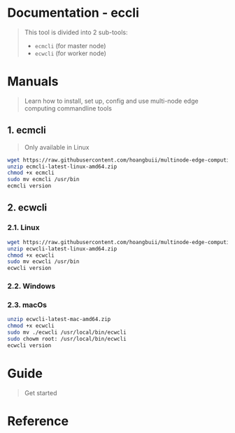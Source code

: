 # Documentation - eccli
> This tool is divided into 2 sub-tools:
> + `ecmcli` (for master node)
> + `ecwcli` (for worker node)
# Manuals
> Learn how to install, set up, config and use multi-node edge computing commandline tools
## 1. ecmcli 
> Only available in Linux
```bash
wget https://raw.githubusercontent.com/hoangbuii/multinode-edge-computing/refs/heads/main/release/latest/ecmcli-latest-linux-amd64.zip
unzip ecmcli-latest-linux-amd64.zip
chmod +x ecmcli
sudo mv ecmcli /usr/bin
ecmcli version
```
## 2. ecwcli
### 2.1. Linux
```bash
wget https://raw.githubusercontent.com/hoangbuii/multinode-edge-computing/refs/heads/main/release/latest/ecwcli-latest-linux-amd64.zip
unzip ecwcli-latest-linux-amd64.zip
chmod +x ecwcli
sudo mv ecwcli /usr/bin
ecwcli version
```
### 2.2. Windows
### 2.3. macOs
```zsh
unzip ecwcli-latest-mac-amd64.zip
chmod +x ecwcli
sudo mv ./ecwcli /usr/local/bin/ecwcli
sudo chowm root: /usr/local/bin/ecwcli
ecwcli version
```
# Guide
> Get started


# Reference
